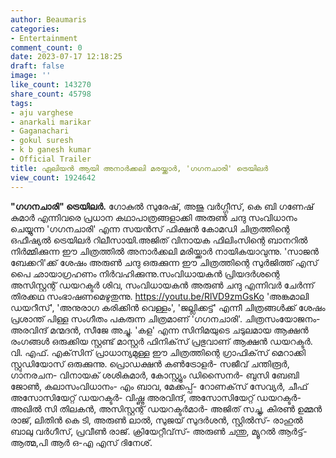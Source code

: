 ```yaml
---
author: Beaumaris
categories:
- Entertainment
comment_count: 0
date: 2023-07-17 12:18:25
draft: false
image: ''
like_count: 143270
share_count: 45798
tags:
- aju varghese
- anarkali marikar
- Gaganachari
- gokul suresh
- k b ganesh kumar
- Official Trailer
title: ഏലിയൻ ആയി അനാർക്കലി മരയ്ക്കാർ, 'ഗഗനചാരി' ട്രെയിലർ
view_count: 1924642
---
```


**"ഗഗനചാരി" ട്രെയിലർ.** ഗോകുല്‍ സുരേഷ്, അജു വര്‍ഗ്ഗീസ്, കെ ബി ഗണേഷ് കുമാര്‍ എന്നിവരെ പ്രധാന കഥാപാത്രങ്ങളാക്കി അരുണ്‍ ചന്ദു സംവിധാനം ചെയ്യുന്ന 'ഗഗനചാരി' എന്ന സയന്‍സ് ഫിക്ഷന്‍ കോമഡി ചിത്രത്തിന്റെ ഒഫീഷ്യൽ ട്രെയിലർ റിലീസായി.അജിത് വിനായക ഫിലിംസിന്റെ ബാനറില്‍ നിര്‍മ്മിക്കുന്ന ഈ ചിത്രത്തില്‍ അനാര്‍ക്കലി മരിയ്ക്കാര്‍ നായികയാവുന്നു. 'സാജന്‍ ബേക്കറി'ക്ക് ശേഷം അരുണ്‍ ചന്ദു ഒരുക്കുന്ന ഈ ചിത്രത്തിന്റെ സുര്‍ജിത്ത് എസ് പൈ ഛായാഗ്രഹണം നിര്‍വഹിക്കുന്നു.സംവിധായകന്‍ പ്രിയദര്‍ശന്റെ അസിസ്റ്റന്റ് ഡയറക്ടര്‍ ശിവ, സംവിധായകന്‍ അരുണ്‍ ചന്ദു എന്നിവര്‍ ചേര്‍ന്ന് തിരക്കഥ സംഭാഷണമെഴുതുന്നു. https://youtu.be/RlVD9zmGsKo 'അങ്കമാലി ഡയറീസ്', 'അനുരാഗ കരിക്കിന്‍ വെള്ളം', 'ജല്ലിക്കട്ട്' എന്നീ ചിത്രങ്ങള്‍ക്ക് ശേഷം പ്രശാന്ത് പിള്ള സംഗീതം പകരുന്ന ചിത്രമാണ് 'ഗഗനചാരി'. ചിത്രസംയോജനം- അരവിന്ദ് മന്മദന്‍, സീജേ അച്ചു. 'കള' എന്ന സിനിമയുടെ ചടുലമായ ആക്ഷന്‍ രംഗങ്ങള്‍ ഒരുക്കിയ സ്റ്റണ്ട് മാസ്റ്റര്‍ ഫിനിക്‌സ് പ്രഭുവാണ് ആക്ഷന്‍ ഡയറക്ടര്‍. വി. എഫ്. എക്‌സിന് പ്രാധാന്യമുള്ള ഈ ചിത്രത്തിന്റെ ഗ്രാഫിക്‌സ് മെറാക്കി സ്റ്റുഡിയോസ് ഒരുക്കുന്നു. പ്രൊഡക്ഷന്‍ കണ്‍ട്രോളര്‍- സജീവ് ചന്തിരൂര്‍, ഗാനരചന- വിനായക് ശശികുമാര്‍, കോസ്റ്റ്യൂം ഡിസൈനര്‍- ബുസി ബേബി ജോണ്‍, കലാസംവിധാനം- എം ബാവ, മേക്കപ്പ്- റോണക്‌സ് സേവ്യര്‍, ചീഫ് അസോസിയേറ്റ് ഡയറക്ടര്‍- വിഷ്ണു അരവിന്ദ്, അസോസിയേറ്റ് ഡയറക്ടര്‍- അഖില്‍ സി തിലകന്‍, അസിസ്റ്റന്റ് ഡയറക്ടര്‍മാര്‍- അജിത് സച്ചു, കിരണ്‍ ഉമ്മന്‍ രാജ്, ലിതിന്‍ കെ ടി, അരുണ്‍ ലാല്‍, സുജയ് സുദര്‍ശന്‍, സ്റ്റില്‍സ്- രാഹുല്‍ ബാലു വര്‍ഗീസ്, പ്രവീണ്‍ രാജ്. ക്രിയേറ്റീവ്‌സ്- അരുണ്‍ ചന്തു, മ്യൂറല്‍ ആര്‍ട്ട്- ആത്മ,പി ആർ ഒ-എ എസ് ദിനേശ്.